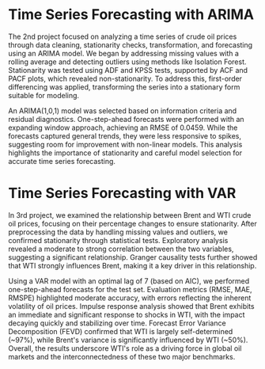 # Time Series Forecasting with ARIMA
The 2nd project focused on analyzing a time series of crude oil prices through data cleaning, stationarity checks, transformation, and forecasting using an ARIMA model. We began by addressing missing values with a rolling average and detecting outliers using methods like Isolation Forest. Stationarity was tested using ADF and KPSS tests, supported by ACF and PACF plots, which revealed non-stationarity. To address this, first-order differencing was applied, transforming the series into a stationary form suitable for modeling.

An ARIMA(1,0,1) model was selected based on information criteria and residual diagnostics. One-step-ahead forecasts were performed with an expanding window approach, achieving an RMSE of 0.0459. While the forecasts captured general trends, they were less responsive to spikes, suggesting room for improvement with non-linear models. This analysis highlights the importance of stationarity and careful model selection for accurate time series forecasting.

# Time Series Forecasting with VAR
In 3rd project, we examined the relationship between Brent and WTI crude oil prices, focusing on their percentage changes to ensure stationarity. After preprocessing the data by handling missing values and outliers, we confirmed stationarity through statistical tests. Exploratory analysis revealed a moderate to strong correlation between the two variables, suggesting a significant relationship. Granger causality tests further showed that WTI strongly influences Brent, making it a key driver in this relationship.

Using a VAR model with an optimal lag of 7 (based on AIC), we performed one-step-ahead forecasts for the test set. Evaluation metrics (RMSE, MAE, RMSPE) highlighted moderate accuracy, with errors reflecting the inherent volatility of oil prices. Impulse response analysis showed that Brent exhibits an immediate and significant response to shocks in WTI, with the impact decaying quickly and stabilizing over time. Forecast Error Variance Decomposition (FEVD) confirmed that WTI is largely self-determined (~97%), while Brent's variance is significantly influenced by WTI (~50%). Overall, the results underscore WTI's role as a driving force in global oil markets and the interconnectedness of these two major benchmarks.